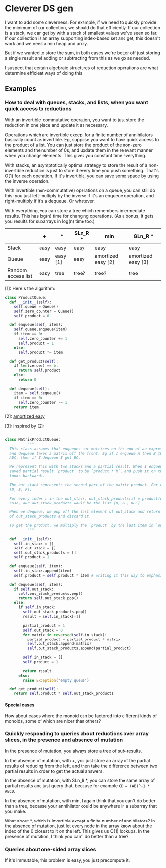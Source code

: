 # Cleverer DS gen

I want to add some cleverness. For example, if we need to quickly provide the minimum of our collection, we should do that efficiently. If our collection is a stack, we can get by with a stack of smallest values we've seen so far. If our collection is an array supporting index-based set and get, this doesn't work and we need a min heap and array.

But if we wanted to store the sum, in both cases we're better off just storing a single result and adding or subtracting from this as we go as needed.

I suspect that certain algebraic structures of reduction operations are what determine efficient ways of doing this.

## Examples

### How to deal with queues, stacks, and lists, when you want quick access to reductions

With an invertible, commutative operation, you want to just store the reduction in one place and update it as necessary.

Operations which are invertible except for a finite number of annihilators basically count as invertible. Eg, suppose you want to have quick access to the product of a list. You can just store the product of the non-zero elements and the number of 0s, and update them in the relevant manner when you change elements. This gives you constant time everything.

With stacks, an asymptotically optimal strategy to store the result of a non-invertible reduction is just to store it every time you push something. That's O(1) for each operation. If it's invertible, you can save some space by using the inverse operation.

With invertible (non-commutative) operations on a queue, you can still do this: you just left-multiply by the inverse if it's an enqueue operation, and right-multiply if it's a dequeue. Or whatever.

With everything, you can store a tree which remembers intermediate results. This has log(n) time for changing operations. (As a bonus, it gets you results for subarrays in log(n) time too.)



|                    | +    | *        | SLn_R * | min                | GLn_R * |
|--------------------|------|----------|---------|--------------------|---------|
| Stack              | easy | easy     | easy    | easy               | easy    |
| Queue              | easy | easy [1] | easy    | amortized easy [2] | amortized easy [3]    |
| Random access list | easy | tree     | tree?   | tree?              | tree    |

[1]: Here's the algorithm:

```python
class ProductQueue:
  def __init__(self):
    self.queue = Queue()
    self.zero_counter = Queue()
    self.product = 0

  def enqueue(self, item):
    self.queue.enqueue(item)
    if item == 0:
      self.zero_counter += 1
      self.product = 1
    else:
      self.product *= item

  def get_product(self):
    if len(zeroes) == 0:
      return self.product
    else:
      return 0

  def dequeue(self):
    item = self.dequeue()
    if item == 0:
      self.zero_counter -= 1
    return item
```

[2]: [amortized easy](http://www.keithschwarz.com/interesting/code/?dir=min-queue)

[3]: inspired by [2]:

```python

class MatrixProductQueue:
		  """
  This class assumes that enqueues put matrices on the end of an expression,
  and dequeue takes a matrix off the front. Eg if I enqueue A then B then C, I get
  ABC, then if I dequeue I get BC.

  We represent this with two stacks and a partial result. When I enqueue a matrix M, I set my
  saved partial result `product` to be `product * M`, and push it on the in_stack. This means that my stack
  looks backwards.

  The out_stack represents the second part of the matrix product. For example, DEF would be the list
  [D, E, F].

  For every index i in the out_stack, out_stack_products[i] = product(out_stack[:i+1]). So in the previous
  case, our out_stack_products would be the list [D, DE, DEF].

  When we dequeue, we pop off the last element of out_stack and return it, and pop off the last element
  of out_stack_products and discard it.

  To get the product, we multiply the `product` by the last item in `out_stack_products`.
		  """

  def __init__(self):
    self.in_stack = []
    self.out_stack = []
    self.out_stack_products = []
    self.product = 1

  def enqueue(self, item):
    self.in_stack.append(item)
    self.product = self.product * item # writing it this way to emphasise right-multiplication

  def dequeue(self, item):
    if self.out_stack:
      self.out_stack_products.pop()
      return self.out_stack.pop()
    else:
      if self.in_stack:
        self.out_stack_products.pop()
        result = self.in_stack[-1]

        partial_product = 1
        self.out_stack = 0
        for matrix in reversed(self.in_stack):
          partial_product = partial_product * matrix
          self.out_stack.append(matrix)
          self.out_stack_products.append(partial_product)

        self.in_stack = []
        self.product = 1

        return result
      else:
        raise Exception("empty queue")

  def get_product(self):
    return self.product * self.out_stack_products
```

#### Special cases

How about cases where the monoid can be factored into different kinds of monoids, some of which are nicer than others?

### Quickly responding to queries about reductions over array slices, in the presence and absence of mutation

In the presence of mutation, you always store a tree of sub-results.

In the absence of mutation, with +, you just store an array of the partial results of reducing from the left, and then take the difference between two partial results in order to get the actual answers.

In the absence of mutation, with SLn_R *, you can store the same array of partial results and just query that, because for example `CD = (AB)^-1 * ABCD`.

In the absence of mutation, with min, I again think that you can't do better than a tree, because your annihilator could be anywhere in a subarray that you make.

What about *, which is invertible except a finite number of annihilators? In the absence of mutation, just let every node in the array know about the index of the 0 closest to it on the left. This gives us O(1) lookups. In the presence of mutation, I think you can't do better than a tree?

### Queries about one-sided array slices

If it's immutable, this problem is easy, you just precompute it.

